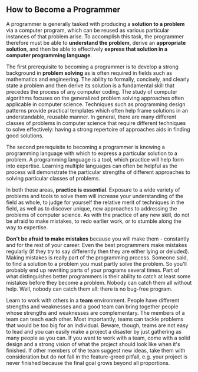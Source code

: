 ## How to Become a Programmer

A programmer is generally tasked with producing a **solution to a problem** via a computer program, which can be reused as various particular instances of that problem arise. To accomplish this task, the programmer therefore must be able to **understand the problem**, derive an **appropriate solution**, and then be able to effectively **express that solution in a computer programming language**.

The first prerequisite to becoming a programmer is to develop a strong background in **problem solving** as is often required in fields such as mathematics and engineering. The ability to formally, concisely, and clearly state a problem and then derive its solution is a fundamental skill that precedes the process of any computer coding. The study of computer algorithms focuses on the generalized problem solving approaches often applicable in computer science. Techniques such as programming design patterns provide practical templates which often help frame solutions in an understandable, reusable manner. In general, there are many different classes of problems in computer science that require different techniques to solve effectively: having a strong repertoire of approaches aids in finding good solutions.

The second prerequisite to becoming a programmer is knowing a programming language with which to express a particular solution to a problem. A programming language is a tool, which practice will help form into expertise. Learning multiple languages can often be helpful as the process will demonstrate the particular strengths of different approaches to solving particular classes of problems.

In both these areas, **practice is essential**. Exposure to a wide variety of problems and tools to solve them will increase your understanding of the field as whole, to judge for yourself the relative merit of techniques in the field, as well as to discover unique, new approaches to addressing the problems of computer science. As with the practice of any new skill, do not be afraid to make mistakes, to redo earlier work, or to stumble along the way to expertise.

**Don't be afraid to make mistakes** because you will make them - constantly and for the rest of your career. Even the best programmers make mistakes regularly (if they try to say differently then they are either lying or deluded). Making mistakes is really part of the programming process. Someone said, to find a solution to a problem you must partly solve the problem. So you'll probably end up rewriting parts of your programs several times. Part of what distinguishes better programmers is their ability to catch at least some mistakes before they become a problem. Nobody can catch them all without help. Well, nobody can catch them all: there is no bug-free program.

Learn to work with others in a **team** environment. People have different strengths and weaknesses and a good team can bring together people whose strengths and weaknesses are complementary. The members of a team can teach each other. Most importantly, teams can tackle problems that would be too big for an individual. Beware, though, teams are not easy to lead and you can easily make a project a disaster by just gathering as many people as you can. If you want to work with a team, come with a solid design and a strong vision of what the project should look like when it's finished. If other members of the team suggest new ideas, take them with consideration but do not fall in the feature-greed pitfall, e.g. your project is never finished because the final goal grows beyond all proportions.

